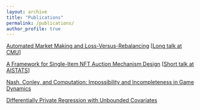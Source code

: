 ```yaml
---
layout: archive
title: "Publications"
permalink: /publications/
author_profile: true
---
```

<!--- FOR SEPARATE PAGES, uncomment this.
{% if author.googlescholar %}
  You can also find my articles on <u><a href="{{author.googlescholar}}">my Google Scholar profile</a>.</u>
{% endif %}

{% include base_path %}

{% for post in site.publications reversed %}
  {% include archive-single.html %}
{% endfor %}
--->

[Automated Market Making and Loss-Versus-Rebalancing](https://arxiv.org/pdf/2208.06046) \[[Long talk at CMU](https://www.youtube.com/watch?v=Xz2PfxlKOZM)\]

[A Framework for Single-Item NFT Auction Mechanism Design](https://arxiv.org/pdf/2209.11293) \[[Short talk at AISTATS](https://virtual.aistats.org/virtual/2022/poster/3274)\]

[Nash, Conley, and Computation: Impossibility and Incompleteness in Game Dynamics](https://arxiv.org/pdf/2203.14129)

[Differentially Private Regression with Unbounded Covariates](https://arxiv.org/pdf/2202.11199)
